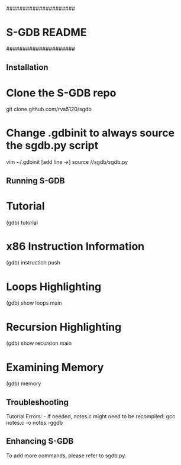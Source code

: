 #####################
# S-GDB README			#
#####################


Installation
------------
# Clone the S-GDB repo
git clone github.com/rva5120/sgdb

# Change .gdbinit to always source the sgdb.py script
vim ~/.gdbinit
[add line ->] source <path>/<to>/sgdb/sgdb.py


Running S-GDB
-------------
# Tutorial
(gdb) tutorial

# x86 Instruction Information
(gdb) instruction push

# Loops Highlighting
(gdb) show loops main

# Recursion Highlighting
(gdb) show recursion main

# Examining Memory
(gdb) memory


Troubleshooting
---------------
 Tutorial Errors:
	- If needed, notes.c might need to be recompiled: gcc notes.c -o notes -ggdb


Enhancing S-GDB
---------------
To add more commands, please refer to sgdb.py.
